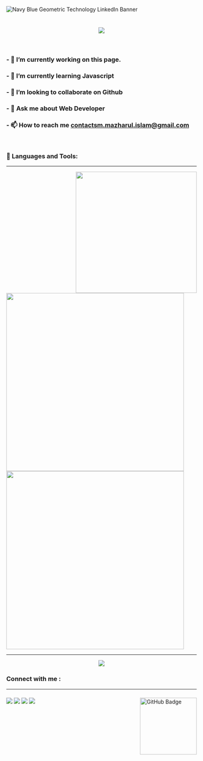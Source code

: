 



 
![Navy Blue Geometric Technology LinkedIn Banner](https://github.com/sm-mazharul-islam/sm-mazharul-islam/assets/86628554/b5bbaf8a-f3d9-481c-9a20-a2a1d0b50edd)




<h1 align="center">
<img src="https://readme-typing-svg.herokuapp.com/?font=poppins&size=35&center=true&vCenter=true&width=500&height=70&duration=5000&pause=1000&color=4adedd&lines=Hi+There!+👋;+I'm+S.M+Mazharul+Islam"/>
    
</h1>

<br/>


### - 🔭 I’m currently working on this page.
### - 🌱 I’m currently learning Javascript
### - 👯 I’m looking to collaborate on Github
### - 💬 Ask me about Web Developer
### - 📫 How to reach me **contactsm.mazharul.islam@gmail.com**

<br/>


<h3 align="left"> 🚀 Languages and Tools:</h3>

---


<img align="right" width="320px" src="https://github.com/sm-mazharul-islam/sm-mazharul-islam/assets/86628554/b3b3fb62-f1c2-411f-a079-9e817a4d27af"/>
 <br/>
 <br/>
<img align="" width="470" src="https://skillicons.dev/icons?i=js,ts,html,css,bootstrap,tailwind,mui,nodejs&perline=8"/>
<br/>
<img align="" width="470" src="https://skillicons.dev/icons?i=mongodb,express,firebase,react,redux,nextjs,vscode,github&perline=8"/>

 <br/>
 

---







<div align="center">
 
<img src="https://streak-stats.demolab.com?user=sm-mazharul-islam&theme=gotham&hide_border=true&card_width=550)](https://git.io/streak-stats"/>
</div>
 


###


<div align="left">
    
### Connect with me :

</div>

---

###

<a href="https://github.com/sm-mazharul-islam?tab=followers"><img align="right" style="width: 150;" src="https://img.shields.io/github/followers/sm-mazharul-islam?label=Followers&style=social" alt="GitHub Badge"></a>

###

<div align="left">

<a href = "https://www.linkedin.com/in/sm-mazharul-islam-masum/"><img src="https://img.icons8.com/fluent/48/000000/linkedin.png"/></a>
<a href = "https://faceboook.com/sm.mazharul.islam.2"><img src="https://img.icons8.com/fluent/48/000000/facebook.png"/></a>
<a href = "https://twitter.com/SM_Mazharul_1"><img src="https://github.com/sm-mazharul-islam/sm-mazharul-islam/assets/86628554/9fbb2034-4689-4e51-8213-3e672aad23be"/></a>
<a href = ""><img src="https://github.com/sm-mazharul-islam/sm-mazharul-islam/assets/86628554/9b5d9583-0bdf-4915-b31f-f1d6afc122ce"/></a>
</div>


###
